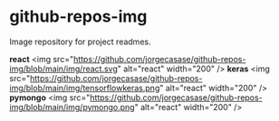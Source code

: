 # github-repos-img
Image repository for project readmes.

**react** \<img src="https://github.com/jorgecasase/github-repos-img/blob/main/img/react.svg" alt="react" width="200" />
**keras** \<img src="https://github.com/jorgecasase/github-repos-img/blob/main/img/tensorflowkeras.png" alt="react" width="200" />
**pymongo** \<img src="https://github.com/jorgecasase/github-repos-img/blob/main/img/pymongo.png" alt="react" width="200" />

